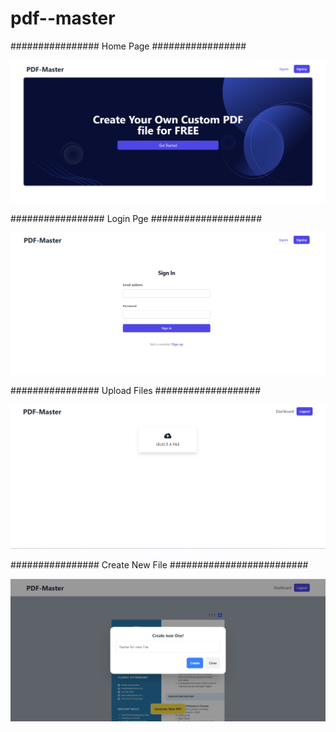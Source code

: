 ﻿# pdf--master



################ Home Page #################

![Alt Text](./Ui%20Images//Screenshot%202023-12-14%20161533.png)

################# Login Pge ####################

![Alt Text](./Ui%20Images/Screenshot%202023-12-14%20161548.png)

################ Upload Files ###################

![Alt Text](./Ui%20Images//Screenshot%202023-12-14%20161612.png)

################ Create New File #########################

![Alt Text](./Ui%20Images//Screenshot%202023-12-14%20161651.png)
